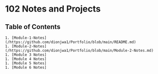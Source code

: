 # 102 Notes and Projects

## Table of Contents

    1. [Module-1-Notes](/https://github.com/dionjwa1/Portfolio/blob/main/README.md) 
    1. [Module-2-Notes](/https://github.com/dionjwa1/Portfolio/blob/main/Module-2-Notes.md)
    1. [Module 3 Notes]
    1. [Module 4 Notes]
    1. [Module 5 Notes]
    1. [Module 6 Notes]
